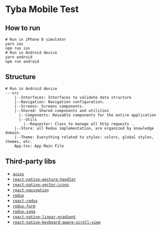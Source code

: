 # Tyba Mobile Test

## How to run

```
# Run in iPhone 8 simulator
yarn ios
npm run ios
# Run in Android device
yarn android
npm run android
```

## Structure

```
# Run in Android device
---src
    |--Interfaces: Interfaces to validate data structure
    |--Navigation: Navigation configuration.
    |--Screens: Screens components.
    |--Shared: Shared components and utilities
      |--Components: Reusable components for the entire application
      |--Utils
        |--Requester: Class to manage all http requests .
    |--Store: all Redux implementation, are organized by knowledge domain.
    |--Theme: Everything related to styles: colors, global styles, themes, etc.
    App.tsx: App Main File
```

## Third-party libs

- [`axios`](https://github.com/axios/axios)
- [`react-native-gesture-handler`](https://github.com/kmagiera/react-native-gesture-handler)
- [`react-native-vector-icons`](https://github.com/oblador/react-native-vector-icons)
- [`react-navigation`](https://reactnavigation.org/)
- [`redux`](https://github.com/reduxjs/redux)
- [`react-redux`](https://github.com/reduxjs/react-redux)
- [`redux-form`](https://github.com/erikras/redux-form)
- [`redux-saga`](https://redux-saga.js.org/)
- [`react-native-linear-gradient`](https://github.com/react-native-community/react-native-linear-gradient)
- [`react-native-keyboard-aware-scroll-view`](https://github.com/APSL/react-native-keyboard-aware-scroll-view)

